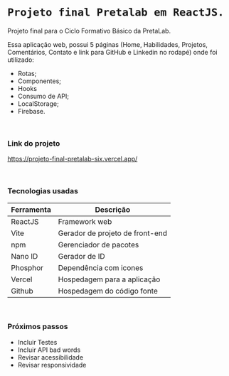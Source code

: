 # `Projeto final Pretalab em ReactJS.`

Projeto final para o Ciclo Formativo Básico da PretaLab.

Essa aplicação web, possui 5 páginas (Home, Habilidades, Projetos, Comentários, Contato e link para GitHub e Linkedin no rodapé) onde foi utilizado: 
- Rotas;
- Componentes;
- Hooks
- Consumo de API;
- LocalStorage;
- Firebase.

<br />

### Link do projeto 
https://projeto-final-pretalab-six.vercel.app/

<br />

### Tecnologias usadas
| Ferramenta | Descrição |
| --- | --- |
| ReactJS | Framework web |
| Vite | Gerador de projeto de front-end|
| npm | Gerenciador de pacotes|
|Nano ID | Gerador de ID
| Phosphor | Dependência com icones|
| Vercel | Hospedagem para a aplicação|
| Github | Hospedagem do código fonte |

<br />

### Próximos passos

- Incluir Testes
- Incluir API bad words
- Revisar acessibilidade
- Revisar responsividade

